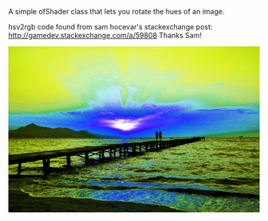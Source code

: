 A simple ofShader class that lets you rotate the hues of an image.

hsv2rgb code found from sam hocevar's stackexchange post: http://gamedev.stackexchange.com/a/59808  Thanks Sam!

![Example](/thumbnail.png)